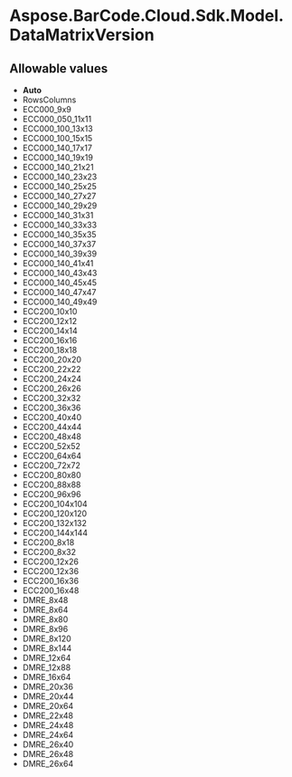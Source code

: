 # Aspose.BarCode.Cloud.Sdk.Model.DataMatrixVersion

## Allowable values

* **Auto**
* RowsColumns
* ECC000_9x9
* ECC000_050_11x11
* ECC000_100_13x13
* ECC000_100_15x15
* ECC000_140_17x17
* ECC000_140_19x19
* ECC000_140_21x21
* ECC000_140_23x23
* ECC000_140_25x25
* ECC000_140_27x27
* ECC000_140_29x29
* ECC000_140_31x31
* ECC000_140_33x33
* ECC000_140_35x35
* ECC000_140_37x37
* ECC000_140_39x39
* ECC000_140_41x41
* ECC000_140_43x43
* ECC000_140_45x45
* ECC000_140_47x47
* ECC000_140_49x49
* ECC200_10x10
* ECC200_12x12
* ECC200_14x14
* ECC200_16x16
* ECC200_18x18
* ECC200_20x20
* ECC200_22x22
* ECC200_24x24
* ECC200_26x26
* ECC200_32x32
* ECC200_36x36
* ECC200_40x40
* ECC200_44x44
* ECC200_48x48
* ECC200_52x52
* ECC200_64x64
* ECC200_72x72
* ECC200_80x80
* ECC200_88x88
* ECC200_96x96
* ECC200_104x104
* ECC200_120x120
* ECC200_132x132
* ECC200_144x144
* ECC200_8x18
* ECC200_8x32
* ECC200_12x26
* ECC200_12x36
* ECC200_16x36
* ECC200_16x48
* DMRE_8x48
* DMRE_8x64
* DMRE_8x80
* DMRE_8x96
* DMRE_8x120
* DMRE_8x144
* DMRE_12x64
* DMRE_12x88
* DMRE_16x64
* DMRE_20x36
* DMRE_20x44
* DMRE_20x64
* DMRE_22x48
* DMRE_24x48
* DMRE_24x64
* DMRE_26x40
* DMRE_26x48
* DMRE_26x64
